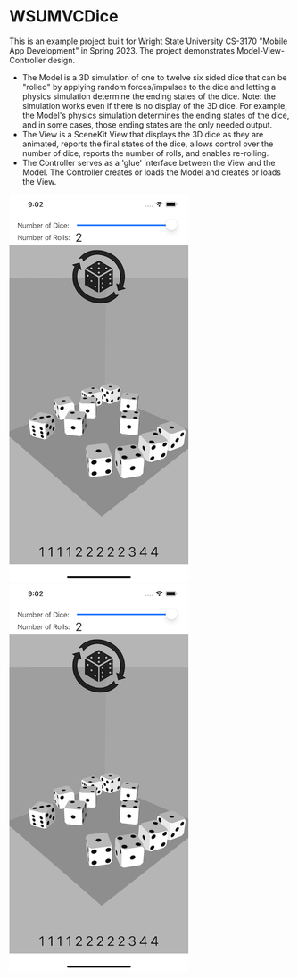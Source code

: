 # WSUMVCDice

This is an example project built for Wright State University CS-3170 "Mobile App Development" in Spring 2023. The project demonstrates Model-View-Controller design.
 
- The Model is a 3D simulation of one to twelve six sided dice that can be "rolled" by applying random forces/impulses to the dice and letting a physics simulation determine the ending states of the dice. Note: the simulation works even if there is no display of the 3D dice. For example, the Model's physics simulation determines the ending states of the dice, and in some cases, those ending states are the only needed output.
- The View is a SceneKit View that displays the 3D dice as they are animated, reports the final states of the dice, allows control over the number of dice, reports the number of rolls, and enables re-rolling.
- The Controller serves as a 'glue' interface between the View and the Model. The Controller creates or loads the Model and creates or loads the View.

![Screenshot of Dice Rolling Simulation](./SimulatorScreenShotiPhone14Plus.png "Screenshot of Dice Rolling Simulation")![Another Screenshot of Dice Rolling Simulation](./SimulatorScreenShotiPhone14Plus.png "Another Screenshot of Dice Rolling Simulation")

